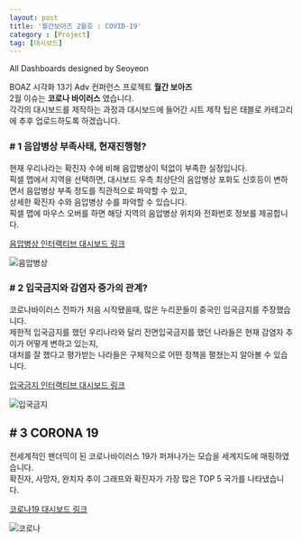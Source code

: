 ```yaml
---
layout: post
title: '월간보아즈 2월호 : COVID-19'
category : [Project]
tag: [대시보드]
---
```


All Dashboards designed by Seoyeon

BOAZ 시각화 13기 Adv 컨퍼런스 프로젝트 **월간 보아즈**     
2월 이슈는 **코로나 바이러스** 였습니다.        
각각의 대시보드를 제작하는 과정과 대시보드에 들어간 시트 제작 팁은 태블로 카테고리에 추후 업로드하도록 하겠습니다.

### # 1 음압병상 부족사태, 현재진행형? 
    
현재 우리나라는 확진자 수에 비해 음압병상이 턱없이 부족한 실정입니다.      
픽셀 맵에서 지역을 선택하면, 대시보드 우측 최상단의 음압병상 포화도 신호등이 변하면서 음압병상 부족 정도를 직관적으로 파악할 수 있고,     
상세한 확진자 수와 음압병상 수를 파악할 수 있습니다.       
픽셀 맵에 마우스 오버를 하면 해당 지역의 음압병상 위치와 전화번호 정보를 제공합니다.       
      
      
[음압병상 인터랙티브 대시보드 링크](https://public.tableau.com/profile/.83057946#!/vizhome/2_15839416513360/Dashboard)    

    
![음압병상](https://drive.google.com/uc?id=1jdqgX1mT76j3RBk9fHRwyf0WcKo5iRkW)

### # 2 입국금지와 감염자 증가의 관계?

코로나바이러스 전파가 처음 시작됐을때, 많은 누리꾼들이 중국인 입국금지를 주장했습니다.     
제한적 입국금지를 했던 우리나라와 달리 전면입국금지를 했던 나라들은 현재 감염자 추이가 어떻게 변하고 있는지,          
대처를 잘 했다고 평가받는 나라들은 구체적으로 어떤 정책을 펼쳤는지 알아볼 수 있습니다.      

[입국금지 인터랙티브 대시보드 링크](https://public.tableau.com/profile/.83057946#!/vizhome/1_15835749642770/Dashboard)    
 
     
![입국금지](https://drive.google.com/uc?id=1Qv0e7KpNk9Zq9paCos44NjiInoPtpRSY)

## # 3 CORONA 19 


전세계적인 팬더믹이 된 코로나바이러스 19가 퍼져나가는 모습을 세계지도에 매핑하였습니다.         
확진자, 사망자, 완치자 추이 그래프와 확진자가 가장 많은 TOP 5 국가를 나타냈습니다.

[코로나19 대시보드 링크](https://public.tableau.com/profile/.83057946#!/vizhome/CORONA192_28Update/CORONA192020-02-28)
     
     
![코로나](https://drive.google.com/uc?id=1KpWbblp6XoKYHFvxIXi2SC8j3D2p7mPc)
